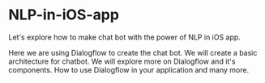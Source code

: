 # NLP-in-iOS-app

Let's explore how to make chat bot with the power of NLP in iOS app.

Here we are using Dialogflow to create the chat bot. We will create a basic architecture for chatbot. We will explore 
more on Dialogflow and it's components. How to use Dialogflow in your application and many more.


